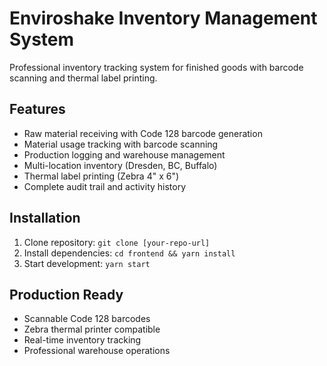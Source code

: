 # Enviroshake Inventory Management System

Professional inventory tracking system for finished goods with barcode scanning and thermal label printing.

## Features
- Raw material receiving with Code 128 barcode generation
- Material usage tracking with barcode scanning
- Production logging and warehouse management
- Multi-location inventory (Dresden, BC, Buffalo)
- Thermal label printing (Zebra 4" x 6")
- Complete audit trail and activity history

## Installation
1. Clone repository: `git clone [your-repo-url]`
2. Install dependencies: `cd frontend && yarn install`
3. Start development: `yarn start`

## Production Ready
- Scannable Code 128 barcodes
- Zebra thermal printer compatible
- Real-time inventory tracking
- Professional warehouse operations